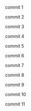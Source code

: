 commit 1

commit 2

commit 3

commit 4

commit 5

commit 6

commit 7

commit 8

commit 9

commit 10

commit 11

